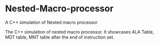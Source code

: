 # Nested-Macro-processor
A C++ simulation of Nested macro processor

The C++ simulation of nested macro processor. 
It showcases ALA Table, MDT table, MNT table after the end of instruction set.
